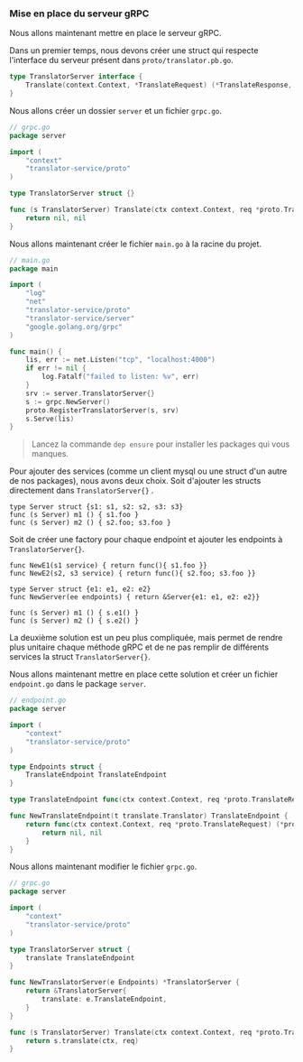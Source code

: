 ### Mise en place du serveur gRPC
Nous allons maintenant mettre en place le serveur gRPC.

Dans un premier temps, nous devons créer une struct qui respecte l'interface du serveur présent dans `proto/translator.pb.go`.
```go
type TranslatorServer interface {
    Translate(context.Context, *TranslateRequest) (*TranslateResponse, error)
}
```
Nous allons créer un dossier `server` et un fichier `grpc.go`.
```go
// grpc.go
package server

import (
    "context"
    "translator-service/proto"
)

type TranslatorServer struct {}

func (s TranslatorServer) Translate(ctx context.Context, req *proto.TranslateRequest) (*proto.TranslateResponse, error) {
    return nil, nil
}
```
Nous allons maintenant créer le fichier `main.go` à la racine du projet.
```go
// main.go
package main

import (
    "log"
    "net"
    "translator-service/proto"
    "translator-service/server"
    "google.golang.org/grpc"
)

func main() {
    lis, err := net.Listen("tcp", "localhost:4000")
    if err != nil {
        log.Fatalf("failed to listen: %v", err)
    }
    srv := server.TranslatorServer{}
    s := grpc.NewServer()
    proto.RegisterTranslatorServer(s, srv)
    s.Serve(lis)
}
```
>Lancez la commande `dep ensure` pour installer les packages qui vous manques.

Pour ajouter des services (comme un client mysql ou une struct d'un autre de nos packages), nous avons deux choix. Soit d'ajouter les structs directement dans `TranslatorServer{}` .
```
type Server struct {s1: s1, s2: s2, s3: s3}
func (s Server) m1 () { s1.foo }
func (s Server) m2 () { s2.foo; s3.foo }
```
Soit de créer une factory pour chaque endpoint et ajouter les endpoints à `TranslatorServer{}`.
```
func NewE1(s1 service) { return func(){ s1.foo }}
func NewE2(s2, s3 service) { return func(){ s2.foo; s3.foo }}

type Server struct {e1: e1, e2: e2}
func NewServer(ee endpoints) { return &Server{e1: e1, e2: e2}}

func (s Server) m1 () { s.e1() }
func (s Server) m2 () { s.e2() }
```
La deuxième solution est un peu plus compliquée, mais permet de rendre plus unitaire chaque méthode gRPC et de ne pas remplir de différents services la struct `TranslatorServer{}`.

Nous allons maintenant mettre en place cette solution et créer un fichier `endpoint.go` dans le package `server`.

```go
// endpoint.go
package server

import (
    "context"
    "translator-service/proto"
)

type Endpoints struct {
    TranslateEndpoint TranslateEndpoint
}

type TranslateEndpoint func(ctx context.Context, req *proto.TranslateRequest) (*proto.TranslateResponse, error)

func NewTranslateEndpoint(t translate.Translator) TranslateEndpoint {
    return func(ctx context.Context, req *proto.TranslateRequest) (*proto.TranslateResponse, error) {
        return nil, nil
    }
}
```

Nous allons maintenant modifier le fichier `grpc.go`.
```go
// grpc.go
package server

import (
    "context"
    "translator-service/proto"
)

type TranslatorServer struct {
    translate TranslateEndpoint
}

func NewTranslatorServer(e Endpoints) *TranslatorServer {
    return &TranslatorServer{
        translate: e.TranslateEndpoint,
    }
}

func (s TranslatorServer) Translate(ctx context.Context, req *proto.TranslateRequest) (*proto.TranslateResponse, error) {
    return s.translate(ctx, req)
}
```
